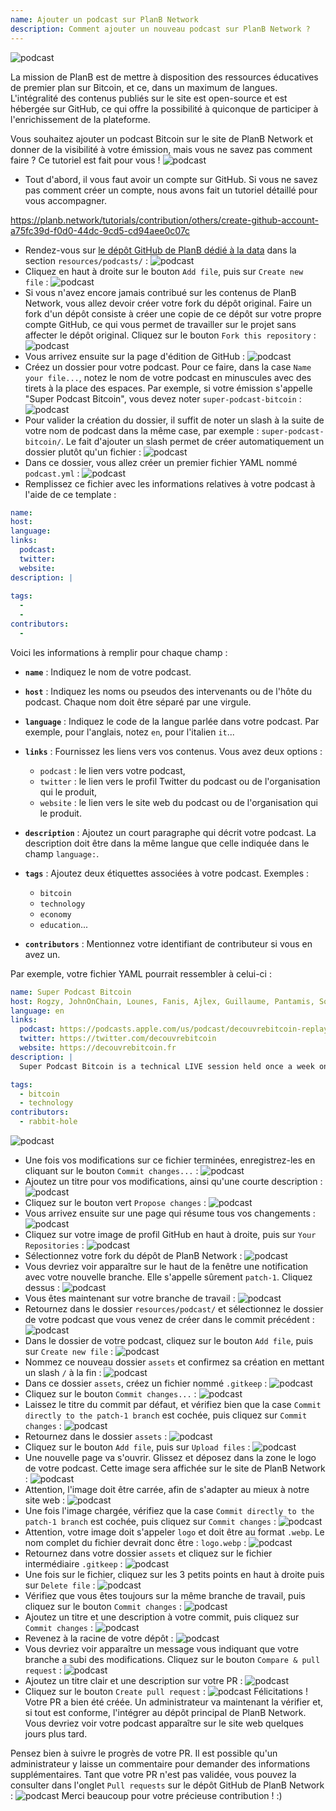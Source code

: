 ```yaml
---
name: Ajouter un podcast sur PlanB Network
description: Comment ajouter un nouveau podcast sur PlanB Network ?
---
```

![podcast](assets/cover.webp)

La mission de PlanB est de mettre à disposition des ressources éducatives de premier plan sur Bitcoin, et ce, dans un maximum de langues. L'intégralité des contenus publiés sur le site est open-source et est hébergée sur GitHub, ce qui offre la possibilité à quiconque de participer à l'enrichissement de la plateforme.

Vous souhaitez ajouter un podcast Bitcoin sur le site de PlanB Network et donner de la visibilité à votre émission, mais vous ne savez pas comment faire ? Ce tutoriel est fait pour vous !
![podcast](assets/01.webp)
- Tout d'abord, il vous faut avoir un compte sur GitHub. Si vous ne savez pas comment créer un compte, nous avons fait un tutoriel détaillé pour vous accompagner.

https://planb.network/tutorials/contribution/others/create-github-account-a75fc39d-f0d0-44dc-9cd5-cd94aee0c07c


- Rendez-vous sur [le dépôt GitHub de PlanB dédié à la data](https://github.com/PlanB-Network/bitcoin-educational-content/tree/dev/resources/podcasts) dans la section `resources/podcasts/` :
![podcast](assets/02.webp)
- Cliquez en haut à droite sur le bouton `Add file`, puis sur `Create new file` :
![podcast](assets/03.webp)
- Si vous n'avez encore jamais contribué sur les contenus de PlanB Network, vous allez devoir créer votre fork du dépôt original. Faire un fork d'un dépôt consiste à créer une copie de ce dépôt sur votre propre compte GitHub, ce qui vous permet de travailler sur le projet sans affecter le dépôt original. Cliquez sur le bouton `Fork this repository` :
![podcast](assets/04.webp)
- Vous arrivez ensuite sur la page d'édition de GitHub :
![podcast](assets/05.webp)
- Créez un dossier pour votre podcast. Pour ce faire, dans la case `Name your file...`, notez le nom de votre podcast en minuscules avec des tirets à la place des espaces. Par exemple, si votre émission s'appelle "Super Podcast Bitcoin", vous devez noter `super-podcast-bitcoin` :
![podcast](assets/06.webp)
- Pour valider la création du dossier, il suffit de noter un slash à la suite de votre nom de podcast dans la même case, par exemple : `super-podcast-bitcoin/`. Le fait d'ajouter un slash permet de créer automatiquement un dossier plutôt qu'un fichier :
![podcast](assets/07.webp)
- Dans ce dossier, vous allez créer un premier fichier YAML nommé `podcast.yml` :
![podcast](assets/08.webp)
- Remplissez ce fichier avec les informations relatives à votre podcast à l'aide de ce template :

```yaml
name: 
host: 
language: 
links:
  podcast: 
  twitter: 
  website: 
description: |
  
tags:
  - 
  - 
contributors:
  - 
```

Voici les informations à remplir pour chaque champ :

- **`name`** : Indiquez le nom de votre podcast.

- **`host`** : Indiquez les noms ou pseudos des intervenants ou de l'hôte du podcast. Chaque nom doit être séparé par une virgule.

- **`language`** : Indiquez le code de la langue parlée dans votre podcast. Par exemple, pour l'anglais, notez `en`, pour l'italien `it`...

- **`links`** : Fournissez les liens vers vos contenus. Vous avez deux options :
	- `podcast` : le lien vers votre podcast,
	- `twitter` : le lien vers le profil Twitter du podcast ou de l'organisation qui le produit,
	- `website` : le lien vers le site web du podcast ou de l'organisation qui le produit.

- **`description`** : Ajoutez un court paragraphe qui décrit votre podcast. La description doit être dans la même langue que celle indiquée dans le champ `language:`.

- **`tags`** : Ajoutez deux étiquettes associées à votre podcast. Exemples :
    - `bitcoin`
    - `technology`
    - `economy`
    - `education`...

- **`contributors`** : Mentionnez votre identifiant de contributeur si vous en avez un.

Par exemple, votre fichier YAML pourrait ressembler à celui-ci : 

```yaml
name: Super Podcast Bitcoin
host: Rogzy, JohnOnChain, Lounes, Fanis, Ajlex, Guillaume, Pantamis, Sosthene, Loic
language: en
links:
  podcast: https://podcasts.apple.com/us/podcast/decouvrebitcoin-replay/id1693844092
  twitter: https://twitter.com/decouvrebitcoin
  website: https://decouvrebitcoin.fr
description: |
  Super Podcast Bitcoin is a technical LIVE session held once a week on Twitter to delve deep into the Bitcoin protocol, layer two solutions, and all things that blow minds. Our hosts Lounes, Pantamis, Loïc, and Sosthene will answer your questions and offer the most technical show on Bitcoin in the world.

tags:
  - bitcoin
  - technology
contributors:
  - rabbit-hole
```

![podcast](assets/09.webp)

- Une fois vos modifications sur ce fichier terminées, enregistrez-les en cliquant sur le bouton `Commit changes...` :
![podcast](assets/10.webp)
- Ajoutez un titre pour vos modifications, ainsi qu'une courte description :
![podcast](assets/11.webp)
- Cliquez sur le bouton vert `Propose changes` :
![podcast](assets/12.webp)
- Vous arrivez ensuite sur une page qui résume tous vos changements :
![podcast](assets/13.webp)
- Cliquez sur votre image de profil GitHub en haut à droite, puis sur `Your Repositories` :
![podcast](assets/14.webp)
- Sélectionnez votre fork du dépôt de PlanB Network :
![podcast](assets/15.webp)
- Vous devriez voir apparaître sur le haut de la fenêtre une notification avec votre nouvelle branche. Elle s'appelle sûrement `patch-1`. Cliquez dessus :
![podcast](assets/16.webp)
- Vous êtes maintenant sur votre branche de travail :
![podcast](assets/17.webp)
- Retournez dans le dossier `resources/podcast/` et sélectionnez le dossier de votre podcast que vous venez de créer dans le commit précédent :
![podcast](assets/18.webp)
- Dans le dossier de votre podcast, cliquez sur le bouton `Add file`, puis sur `Create new file` :
![podcast](assets/19.webp)
- Nommez ce nouveau dossier `assets` et confirmez sa création en mettant un slash `/` à la fin :
![podcast](assets/20.webp)
- Dans ce dossier `assets`, créez un fichier nommé `.gitkeep` :
![podcast](assets/21.webp)
- Cliquez sur le bouton `Commit changes...` :
![podcast](assets/22.webp)
- Laissez le titre du commit par défaut, et vérifiez bien que la case `Commit directly to the patch-1 branch` est cochée, puis cliquez sur `Commit changes` :
![podcast](assets/23.webp)
- Retournez dans le dossier `assets` :
![podcast](assets/24.webp)
- Cliquez sur le bouton `Add file`, puis sur `Upload files` :
![podcast](assets/25.webp)
- Une nouvelle page va s'ouvrir. Glissez et déposez dans la zone le logo de votre podcast. Cette image sera affichée sur le site de PlanB Network :
![podcast](assets/26.webp)
- Attention, l'image doit être carrée, afin de s'adapter au mieux à notre site web :
![podcast](assets/27.webp)
- Une fois l'image chargée, vérifiez que la case `Commit directly to the patch-1 branch` est cochée, puis cliquez sur `Commit changes` : 
![podcast](assets/28.webp)
- Attention, votre image doit s'appeler `logo` et doit être au format `.webp`. Le nom complet du fichier devrait donc être : `logo.webp` :
![podcast](assets/29.webp)
- Retournez dans votre dossier `assets` et cliquez sur le fichier intermédiaire `.gitkeep` :
![podcast](assets/30.webp)
- Une fois sur le fichier, cliquez sur les 3 petits points en haut à droite puis sur `Delete file` :
![podcast](assets/31.webp)
- Vérifiez que vous êtes toujours sur la même branche de travail, puis cliquez sur le bouton `Commit changes` :
![podcast](assets/32.webp)
- Ajoutez un titre et une description à votre commit, puis cliquez sur `Commit changes` :
![podcast](assets/33.webp)
- Revenez à la racine de votre dépôt :
![podcast](assets/34.webp)
- Vous devriez voir apparaître un message vous indiquant que votre branche a subi des modifications. Cliquez sur le bouton `Compare & pull request` :
![podcast](assets/35.webp)
- Ajoutez un titre clair et une description sur votre PR :
![podcast](assets/36.webp)
- Cliquez sur le bouton `Create pull request` :
![podcast](assets/37.webp)
Félicitations ! Votre PR a bien été créée. Un administrateur va maintenant la vérifier et, si tout est conforme, l'intégrer au dépôt principal de PlanB Network. Vous devriez voir votre podcast apparaître sur le site web quelques jours plus tard.

Pensez bien à suivre le progrès de votre PR. Il est possible qu'un administrateur y laisse un commentaire pour demander des informations supplémentaires. Tant que votre PR n'est pas validée, vous pouvez la consulter dans l'onglet `Pull requests` sur le dépôt GitHub de PlanB Network :
![podcast](assets/38.webp)
Merci beaucoup pour votre précieuse contribution ! :)
